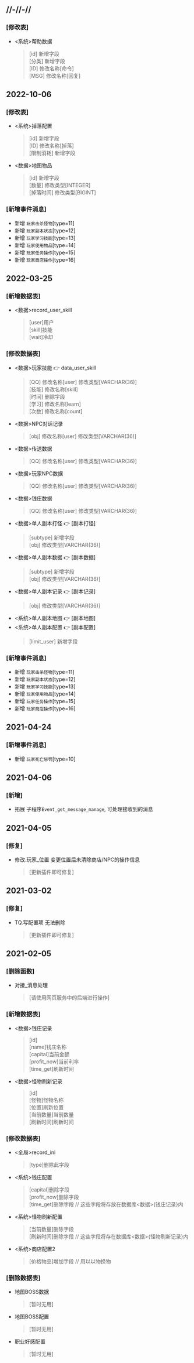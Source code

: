 ## //-//-// <Badge text="Ver:3.4.0"/>
### [修改表]<br>
+ <系统>帮助数据<br>
   >[id]    新增字段<br>
   >[分类]  新增字段<br>
   >[ID]    修改名称[命令]<br>
	>[MSG]   修改名称[回复]<br>

## 2022-10-06 <Badge text="Ver:3.3.0"/>
### [修改表]<br>
+ <系统>掉落配置<br>
   >[id]		新增字段<br>
   >[ID]		修改名称[掉落]<br>
   >[限制消耗]	新增字段
+ <数据>地图物品<br>
   >[id]		新增字段<br>
   >[数量]		修改类型[INTEGER]<br>
   >[掉落时间]	修改类型[BIGINT]
### [新增事件消息]<br>
+ 新增 `玩家击杀怪物`[type=11] <br>
+ 新增 `玩家副本状态`[type=12] <br>
+ 新增 `玩家学习技能`[type=13] <br>
+ 新增 `玩家使用物品`[type=14] <br>
+ 新增 `玩家任务操作`[type=15] <br>
+ 新增 `玩家商店操作`[type=16] <br>

## 2022-03-25 <Badge text="Ver:3.2.0"/>
### [新增数据表]<br>
+ <数据>record_user_skill<br>
   >[user]用户<br>
   >[skill]技能<br>
   >[wait]冷却
### [修改数据表]<br>
+ <数据>玩家技能 :point_right: data_user_skill<br>
   >[QQ]	修改名称[user]	修改类型[VARCHAR(36)]<br>
	>[技能]	修改名称[skill]<br>
	>[时间]	删除字段<br>
	>[学习]	修改名称[learn]<br>
	>[次数]	修改名称[count]
+ <数据>NPC对话记录
	>[obj]	修改名称[user]	修改类型[VARCHAR(36)]
+ <数据>传送数据
	>[QQ]	修改名称[user]	修改类型[VARCHAR(36)]
+ <数据>玩家NPC数据
	>[QQ]	修改名称[user]	修改类型[VARCHAR(36)]
+ <数据>钱庄数据
	>[QQ]	修改名称[user]	修改类型[VARCHAR(36)]	
+ <数据>单人副本打怪 :point_right: [副本打怪]
	>[subtype]	新增字段<br>
	>[obj]		修改类型[VARCHAR(36)]
+ <数据>单人副本数据 :point_right: [副本数据]
	>[subtype]	新增字段<br>
	>[obj]		修改类型[VARCHAR(36)]
+ <数据>单人副本记录 :point_right: [副本记录]
	>[obj]		修改类型[VARCHAR(36)]
+ <系统>单人副本地图 :point_right: [副本地图]
+ <系统>单人副本配置 :point_right: [副本配置]
	>[limit_user]	新增字段
### [新增事件消息]<br>
+ 新增 `玩家击杀怪物`[type=11] <br>
+ 新增 `玩家副本状态`[type=12] <br>
+ 新增 `玩家学习技能`[type=13] <br>
+ 新增 `玩家使用物品`[type=14] <br>
+ 新增 `玩家任务操作`[type=15] <br>
+ 新增 `玩家商店操作`[type=16] <br>

## 2021-04-24 <Badge text="Ver:3.0.1"/>
### [新增事件消息]<br>
+ 新增 `玩家死亡惩罚`[type=10] <br>

## 2021-04-06 <Badge text="Ver:3.0.1"/>
### [新增]<br>
+ 拓展 子程序`Event_get_message_manage`, 可处理接收到的消息 <br>
   
## 2021-04-05 <Badge text="Ver:3.0.1"/>
### [修复]<br>
+ 修改.玩家_位置 变更位置后未清除商店/NPC的操作信息 <br>
   >[更新插件即可修复]
   
## 2021-03-02 <Badge text="Ver:3.0.0"/>
### [修复]<br>
+ TQ.写配置项 无法删除<br>
   >[更新插件即可修复]

## 2021-02-05 <Badge text="Ver:3.0.0"/>

### [删除函数]<br>
+ 对接_消息处理<br>
   >[请使用网页服务中的后端进行操作]

### [新增数据表]<br>
+ <数据>钱庄记录<br>
   >[id]<br>
   >[name]钱庄名称<br>
   >[capital]当前金额<br>
   >[profit_now]当前利率<br>
   >[time_get]刷新时间
+ <数据>怪物刷新记录<br>
   >[id]<br>
   >[怪物]怪物名称<br>
   >[位置]刷新位置<br>
   >[当前数量]当前数量<br>
   >[刷新时间]刷新时间

### [修改数据表]<br>
+ <全局>record_ini<br>
   >[type]删除此字段

+ <系统>钱庄配置<br>
   >[capital]删除字段<br>
   >[profit_now]删除字段<br>
   >[time_get]删除字段 // 这些字段将存放在数据库<数据>{钱庄记录}内

+ <系统>怪物刷新配置<br>
   >[当前数量]删除字段<br>
   >[刷新时间]删除字段 // 这些字段将存在数据库<数据>{怪物刷新记录}内

+ <系统>商店配置2<br>
	>[价格物品]增加字段 // 用以以物换物

### [删除数据表]<br>
+ 地图BOSS数据<br>
   >[暂时无用]<br>

+ 地图BOSS配置<br>
   >[暂时无用]<br>

+ 职业好感配置<br>
   >[暂时无用]